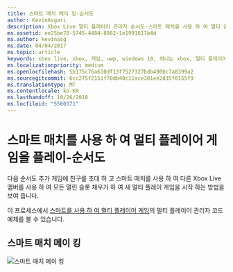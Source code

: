 ```yaml
---
title: 스마트 매치 메이 킹-순서도
author: KevinAsgari
description: Xbox Live 멀티 플레이어 관리자 순서도-스마트 매치를 사용 하 여 멀티 플레이어 게임을 플레이 합니다.
ms.assetid: ee25be78-5745-4484-8982-1e1991617b4d
ms.author: kevinasg
ms.date: 04/04/2017
ms.topic: article
keywords: xbox live, xbox, 게임, uwp, windows 10, 하나는 xbox, 멀티 플레이어 관리자, 순서도
ms.localizationpriority: medium
ms.openlocfilehash: 5b175c76a610df13f7527327bdb490bc7a8399a2
ms.sourcegitcommit: 6cc275f2151f78db40c11ace381ee2d35f0155f9
ms.translationtype: MT
ms.contentlocale: ko-KR
ms.lasthandoff: 10/26/2018
ms.locfileid: "5560371"
---
```

# <a name="flowchart---play-a-multiplayer-game-by-using-smartmatch-matchmaking"></a>스마트 매치를 사용 하 여 멀티 플레이어 게임을 플레이-순서도

다음 순서도 추가 게임에 친구를 초대 하 고 스마트 매치를 사용 하 여 다른 Xbox Live 멤버를 사용 하 여 모든 열린 슬롯 채우기 하 여 새 멀티 플레이 게임을 시작 하는 방법을 보여 줍니다.

이 프로세스에서 [스마트를 사용 하 여 멀티 플레이어 게임](../play-multiplayer-with-matchmaking.md)의 멀티 플레이어 관리자 코드 예제를 볼 수 있습니다.

## <a name="smartmatch-matchmaking"></a>스마트 매치 메이 킹

![스마트 매치 메이 킹](../../../images/multiplayer/mpm-smartmatch-matchmaking.png)
